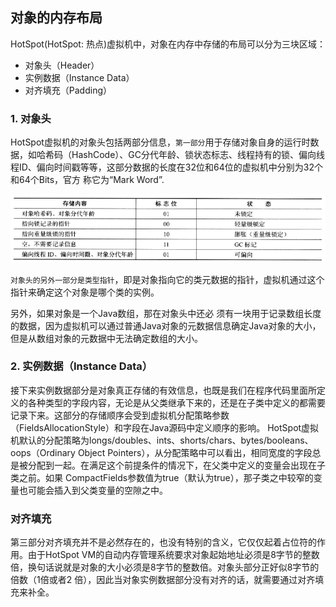 ## 对象的内存布局

HotSpot(HotSpot: 热点)虚拟机中，对象在内存中存储的布局可以分为三块区域：

- 对象头（Header）
- 实例数据（Instance Data）
- 对齐填充（Padding）

### 1. 对象头

HotSpot虚拟机的对象头包括两部分信息，`第一部分`用于存储对象自身的运行时数据，如哈希码（HashCode）、GC分代年龄、锁状态标志、线程持有的锁、偏向线程ID、偏向时间戳等等，这部分数据的长度在32位和64位的虚拟机中分别为32个和64个Bits，官方 称它为“Mark Word”.

![](pics/对象头.png)

`对象头的另外一部分是类型指针`，即是对象指向它的类元数据的指针，虚拟机通过这个指针来确定这个对象是哪个类的实例。

另外，如果对象是一个Java数组，那在对象头中还必 须有一块用于记录数组长度的数据，因为虚拟机可以通过普通Java对象的元数据信息确定Java对象的大小，但是从数组对象的元数据中无法确定数组的大小。

### 2. 实例数据（Instance Data）

接下来实例数据部分是对象真正存储的有效信息，也既是我们在程序代码里面所定义的各种类型的字段内容，无论是从父类继承下来的，还是在子类中定义的都需要记录下来。这部分的存储顺序会受到虚拟机分配策略参数（FieldsAllocationStyle）和字段在Java源码中定义顺序的影响。 HotSpot虚拟机默认的分配策略为longs/doubles、ints、shorts/chars、bytes/booleans、 oops（Ordinary Object Pointers），从分配策略中可以看出，相同宽度的字段总是被分配到一起。在满足这个前提条件的情况下，在父类中定义的变量会出现在子类之前。如果 CompactFields参数值为true（默认为true），那子类之中较窄的变量也可能会插入到父类变量的空隙之中。

### 对齐填充

第三部分对齐填充并不是必然存在的，也没有特别的含义，它仅仅起着占位符的作用。由于HotSpot VM的自动内存管理系统要求对象起始地址必须是8字节的整数倍，换句话说就是对象的大小必须是8字节的整数倍。对象头部分正好似8字节的倍数（1倍或者2 倍），因此当对象实例数据部分没有对齐的话，就需要通过对齐填充来补全。 